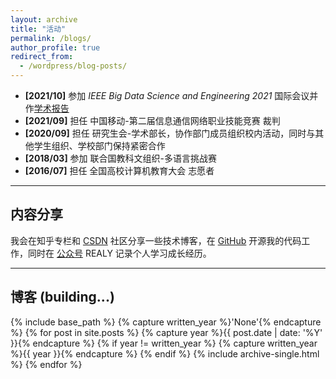 ```yaml
---
layout: archive
title: "活动"
permalink: /blogs/
author_profile: true
redirect_from:
  - /wordpress/blog-posts/
---
```

<!-- {% if author.googlescholar %}
  You can also find my articles on <u><a href="{{author.googlescholar}}">my Google Scholar profile</a>.</u>
{% endif %}
{% include base_path %}
{% for post in site.publications reversed %}
  {% include archive-single.html %}
{% endfor %} -->


* **[2021/10]** 参加 *IEEE Big Data Science and Engineering 2021* 国际会议并作<a href="/images/bigdatase_yy.jpg">学术报告</a>
* **[2021/09]** 担任 中国移动-第二届信息通信网络职业技能竞赛 裁判
* **[2020/09]** 担任 研究生会-学术部长，协作部门成员组织校内活动，同时与其他学生组织、学校部门保持紧密合作
* **[2018/03]** 参加 联合国教科文组织-多语言挑战赛
* **[2016/07]** 担任 全国高校计算机教育大会 志愿者  
  
------

## 内容分享
我会在知乎专栏和 [CSDN](https://blog.csdn.net/qq_41339564) 社区分享一些技术博客，在 [GitHub](https://github.com/realyao) 开源我的代码工作，同时在 [公众号](https://realyao.gitee.io/gzh) REALY 记录个人学习成长经历。

------

## 博客 (building...)

{% include base_path %}
{% capture written_year %}'None'{% endcapture %}
{% for post in site.posts %}
  {% capture year %}{{ post.date | date: '%Y' }}{% endcapture %}
  {% if year != written_year %}
    {% capture written_year %}{{ year }}{% endcapture %}
  {% endif %}
  {% include archive-single.html %}
{% endfor %}